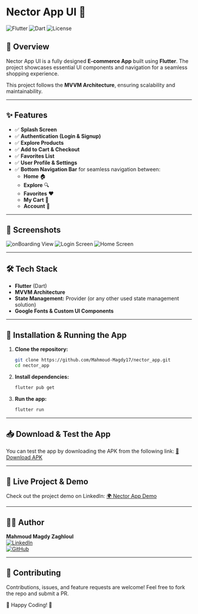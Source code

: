 # Nector App UI 🚀

![Flutter](https://img.shields.io/badge/Flutter-3.10.0-blue?logo=flutter)
![Dart](https://img.shields.io/badge/Dart-3.0-blue?logo=dart)
![License](https://img.shields.io/badge/License-MIT-green)

## 📌 Overview
Nector App UI is a fully designed **E-commerce App** built using **Flutter**. The project showcases essential UI components and navigation for a seamless shopping experience. 

This project follows the **MVVM Architecture**, ensuring scalability and maintainability.

---
## ✨ Features
- ✅ **Splash Screen**
- ✅ **Authentication (Login & Signup)**
- ✅ **Explore Products**
- ✅ **Add to Cart & Checkout**
- ✅ **Favorites List**
- ✅ **User Profile & Settings**
- ✅ **Bottom Navigation Bar** for seamless navigation between:
  - **Home** 🏠
  - **Explore** 🔍
  - **Favorites** ❤️
  - **My Cart** 🛒
  - **Account** 👤

---
## 📱 Screenshots

![onBoarding View](screenshots/onBoardingView.png)
![Login Screen](screenshots/login_screen.png)
![Home Screen](screenshots/home_screen.png)



---
## 🛠️ Tech Stack
- **Flutter** (Dart)
- **MVVM Architecture**
- **State Management:** Provider (or any other used state management solution)
- **Google Fonts & Custom UI Components**

---
## 🚀 Installation & Running the App

1. **Clone the repository:**
   ```sh
   git clone https://github.com/Mahmoud-Magdy17/nector_app.git
   cd nector_app
   ```
2. **Install dependencies:**
   ```sh
   flutter pub get
   ```
3. **Run the app:**
   ```sh
   flutter run
   ```

---
## 📥 Download & Test the App
You can test the app by downloading the APK from the following link:
[🔗 Download APK](https://drive.google.com/file/d/1MBBa1gHRrxKAxwoH87vSo9cXWP2pS8Vv/view?usp=sharing)

---
## 🔗 Live Project & Demo
Check out the project demo on LinkedIn:
[🌍 Nector App Demo](https://www.linkedin.com/posts/mahmoudmagdy176_flutterdevelopment-mobileappdevelopment-selfdevelopment-activity-7266521874698825728-DPv-?utm_source=share&utm_medium=member_desktop&rcm=ACoAADsSPtwB43fs-LMV3lsri3_mxoIiXkqhf5w)

---
## 👨‍💻 Author
**Mahmoud Magdy Zaghloul**  
[![LinkedIn](https://img.shields.io/badge/LinkedIn-Profile-blue?logo=linkedin)](https://www.linkedin.com/in/mahmoudmagdy176/)  
[![GitHub](https://img.shields.io/badge/GitHub-Profile-black?logo=github)](https://github.com/Mahmoud-Magdy17)

---
## 🙌 Contributing
Contributions, issues, and feature requests are welcome! Feel free to fork the repo and submit a PR.

🚀 Happy Coding! 🎉
